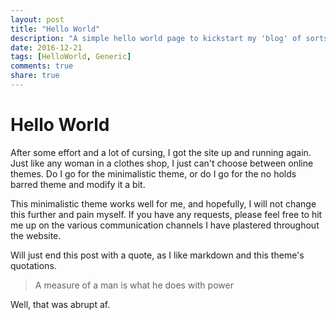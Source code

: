 ```yaml
---
layout: post
title: "Hello World"
description: "A simple hello world page to kickstart my 'blog' of sorts"
date: 2016-12-21
tags: [HelloWorld, Generic]
comments: true
share: true
---
```


# Hello World

After some effort and a lot of cursing, I got the site up and running again. Just like any woman in a clothes shop, I just can't choose between online themes. Do I go for the minimalistic theme, or do I go for the no holds barred theme and modify it a bit.

This minimalistic theme works well for me, and hopefully, I will not change this further and pain myself. If you have any requests, please feel free to hit me up on the various communication channels I have plastered throughout the website.

Will just end this post with a quote, as I like markdown and this theme's quotations.

>A measure of a man is what he does with power

Well, that was abrupt af.
